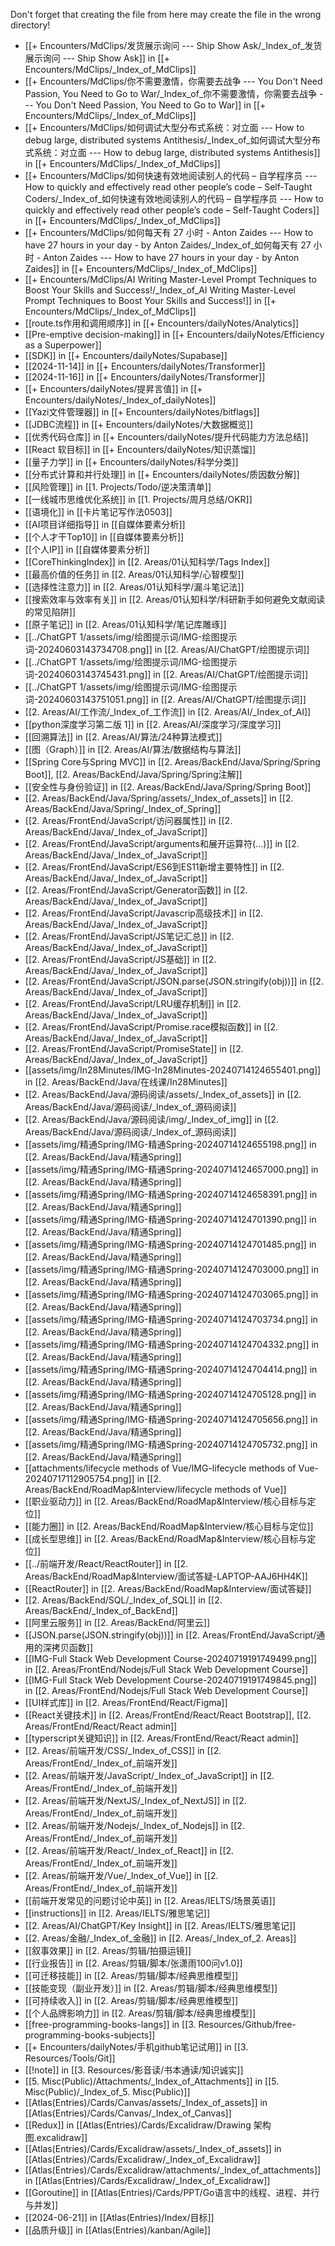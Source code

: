 Don't forget that creating the file from here may create the file in the wrong directory!
- [[+ Encounters/MdClips/发货展示询问 --- Ship  Show  Ask/_Index_of_发货展示询问 --- Ship  Show  Ask]] in [[+ Encounters/MdClips/_Index_of_MdClips]]
- [[+ Encounters/MdClips/你不需要激情，你需要去战争 --- You Don't Need Passion, You Need to Go to War/_Index_of_你不需要激情，你需要去战争 --- You Don't Need Passion, You Need to Go to War]] in [[+ Encounters/MdClips/_Index_of_MdClips]]
- [[+ Encounters/MdClips/如何调试大型分布式系统：对立面 --- How to debug large, distributed systems Antithesis/_Index_of_如何调试大型分布式系统：对立面 --- How to debug large, distributed systems Antithesis]] in [[+ Encounters/MdClips/_Index_of_MdClips]]
- [[+ Encounters/MdClips/如何快速有效地阅读别人的代码 – 自学程序员 --- How to quickly and effectively read other people’s code – Self-Taught Coders/_Index_of_如何快速有效地阅读别人的代码 – 自学程序员 --- How to quickly and effectively read other people’s code – Self-Taught Coders]] in [[+ Encounters/MdClips/_Index_of_MdClips]]
- [[+ Encounters/MdClips/如何每天有 27 小时 - Anton Zaides --- How to have 27 hours in your day - by Anton Zaides/_Index_of_如何每天有 27 小时 - Anton Zaides --- How to have 27 hours in your day - by Anton Zaides]] in [[+ Encounters/MdClips/_Index_of_MdClips]]
- [[+ Encounters/MdClips/AI Writing Master-Level Prompt Techniques to Boost Your Skills and Success!/_Index_of_AI Writing Master-Level Prompt Techniques to Boost Your Skills and Success!]] in [[+ Encounters/MdClips/_Index_of_MdClips]]
- [[route.ts作用和调用顺序]] in [[+ Encounters/dailyNotes/Analytics]]
- [[Pre-emptive decision-making]] in [[+ Encounters/dailyNotes/Efficiency as a Superpower]]
- [[SDK]] in [[+ Encounters/dailyNotes/Supabase]]
- [[2024-11-14]] in [[+ Encounters/dailyNotes/Transformer]]
- [[2024-11-16]] in [[+ Encounters/dailyNotes/Transformer]]
- [[+ Encounters/dailyNotes/提昇言值]] in [[+ Encounters/dailyNotes/_Index_of_dailyNotes]]
- [[Yazi文件管理器]] in [[+ Encounters/dailyNotes/bitflags]]
- [[JDBC流程]] in [[+ Encounters/dailyNotes/大数据概览]]
- [[优秀代码仓库]] in [[+ Encounters/dailyNotes/提升代码能力方法总结]]
- [[React 软目标]] in [[+ Encounters/dailyNotes/知识蒸馏]]
- [[量子力学]] in [[+ Encounters/dailyNotes/科学分类]]
- [[分布式计算和并行处理]] in [[+ Encounters/dailyNotes/质因数分解]]
- [[风险管理]] in [[1. Projects/Todo/逆决策清单]]
- [[一线城市思维优化系统]] in [[1. Projects/周月总结/OKR]]
- [[语境化]] in [[卡片笔记写作法0503]]
- [[AI项目详细指导]] in [[自媒体要素分析]]
- [[个人才干Top10]] in [[自媒体要素分析]]
- [[个人IP]] in [[自媒体要素分析]]
- [[CoreThinkingIndex]] in [[2. Areas/01认知科学/Tags Index]]
- [[最高价值的任务]] in [[2. Areas/01认知科学/心智模型]]
- [[选择性注意力]] in [[2. Areas/01认知科学/漏斗笔记法]]
- [[搜索效率与效率有关]] in [[2. Areas/01认知科学/科研新手如何避免文献阅读的常见陷阱]]
- [[原子笔记]] in [[2. Areas/01认知科学/笔记库雕琢]]
- [[../ChatGPT 1/assets/img/绘图提示词/IMG-绘图提示词-20240603143734708.png]] in [[2. Areas/AI/ChatGPT/绘图提示词]]
- [[../ChatGPT 1/assets/img/绘图提示词/IMG-绘图提示词-20240603143745431.png]] in [[2. Areas/AI/ChatGPT/绘图提示词]]
- [[../ChatGPT 1/assets/img/绘图提示词/IMG-绘图提示词-20240603143751051.png]] in [[2. Areas/AI/ChatGPT/绘图提示词]]
- [[2. Areas/AI/工作流/_Index_of_工作流]] in [[2. Areas/AI/_Index_of_AI]]
- [[python深度学习第二版 1]] in [[2. Areas/AI/深度学习/深度学习]]
- [[回溯算法]] in [[2. Areas/AI/算法/24种算法模式]]
- [[图（Graph）]] in [[2. Areas/AI/算法/数据结构与算法]]
- [[Spring Core与Spring MVC]] in [[2. Areas/BackEnd/Java/Spring/Spring Boot]], [[2. Areas/BackEnd/Java/Spring/Spring注解]]
- [[安全性与身份验证]] in [[2. Areas/BackEnd/Java/Spring/Spring Boot]]
- [[2. Areas/BackEnd/Java/Spring/assets/_Index_of_assets]] in [[2. Areas/BackEnd/Java/Spring/_Index_of_Spring]]
- [[2. Areas/FrontEnd/JavaScript/访问器属性]] in [[2. Areas/BackEnd/Java/_Index_of_JavaScript]]
- [[2. Areas/FrontEnd/JavaScript/arguments和展开运算符(...)]] in [[2. Areas/BackEnd/Java/_Index_of_JavaScript]]
- [[2. Areas/FrontEnd/JavaScript/ES6到ES11新增主要特性]] in [[2. Areas/BackEnd/Java/_Index_of_JavaScript]]
- [[2. Areas/FrontEnd/JavaScript/Generator函数]] in [[2. Areas/BackEnd/Java/_Index_of_JavaScript]]
- [[2. Areas/FrontEnd/JavaScript/Javascrip高级技术]] in [[2. Areas/BackEnd/Java/_Index_of_JavaScript]]
- [[2. Areas/FrontEnd/JavaScript/JS笔记汇总]] in [[2. Areas/BackEnd/Java/_Index_of_JavaScript]]
- [[2. Areas/FrontEnd/JavaScript/JS基础]] in [[2. Areas/BackEnd/Java/_Index_of_JavaScript]]
- [[2. Areas/FrontEnd/JavaScript/JSON.parse(JSON.stringify(obj))]] in [[2. Areas/BackEnd/Java/_Index_of_JavaScript]]
- [[2. Areas/FrontEnd/JavaScript/LRU缓存机制]] in [[2. Areas/BackEnd/Java/_Index_of_JavaScript]]
- [[2. Areas/FrontEnd/JavaScript/Promise.race模拟函数]] in [[2. Areas/BackEnd/Java/_Index_of_JavaScript]]
- [[2. Areas/FrontEnd/JavaScript/PromiseState]] in [[2. Areas/BackEnd/Java/_Index_of_JavaScript]]
- [[assets/img/In28Minutes/IMG-In28Minutes-20240714124655401.png]] in [[2. Areas/BackEnd/Java/在线课/In28Minutes]]
- [[2. Areas/BackEnd/Java/源码阅读/assets/_Index_of_assets]] in [[2. Areas/BackEnd/Java/源码阅读/_Index_of_源码阅读]]
- [[2. Areas/BackEnd/Java/源码阅读/img/_Index_of_img]] in [[2. Areas/BackEnd/Java/源码阅读/_Index_of_源码阅读]]
- [[assets/img/精通Spring/IMG-精通Spring-20240714124655198.png]] in [[2. Areas/BackEnd/Java/精通Spring]]
- [[assets/img/精通Spring/IMG-精通Spring-20240714124657000.png]] in [[2. Areas/BackEnd/Java/精通Spring]]
- [[assets/img/精通Spring/IMG-精通Spring-20240714124658391.png]] in [[2. Areas/BackEnd/Java/精通Spring]]
- [[assets/img/精通Spring/IMG-精通Spring-20240714124701390.png]] in [[2. Areas/BackEnd/Java/精通Spring]]
- [[assets/img/精通Spring/IMG-精通Spring-20240714124701485.png]] in [[2. Areas/BackEnd/Java/精通Spring]]
- [[assets/img/精通Spring/IMG-精通Spring-20240714124703000.png]] in [[2. Areas/BackEnd/Java/精通Spring]]
- [[assets/img/精通Spring/IMG-精通Spring-20240714124703065.png]] in [[2. Areas/BackEnd/Java/精通Spring]]
- [[assets/img/精通Spring/IMG-精通Spring-20240714124703734.png]] in [[2. Areas/BackEnd/Java/精通Spring]]
- [[assets/img/精通Spring/IMG-精通Spring-20240714124704332.png]] in [[2. Areas/BackEnd/Java/精通Spring]]
- [[assets/img/精通Spring/IMG-精通Spring-20240714124704414.png]] in [[2. Areas/BackEnd/Java/精通Spring]]
- [[assets/img/精通Spring/IMG-精通Spring-20240714124705128.png]] in [[2. Areas/BackEnd/Java/精通Spring]]
- [[assets/img/精通Spring/IMG-精通Spring-20240714124705656.png]] in [[2. Areas/BackEnd/Java/精通Spring]]
- [[assets/img/精通Spring/IMG-精通Spring-20240714124705732.png]] in [[2. Areas/BackEnd/Java/精通Spring]]
- [[attachments/lifecycle methods of Vue/IMG-lifecycle methods of Vue-20240717112905754.png]] in [[2. Areas/BackEnd/RoadMap&Interview/lifecycle methods of Vue]]
- [[职业驱动力]] in [[2. Areas/BackEnd/RoadMap&Interview/核心目标与定位]]
- [[能力圈]] in [[2. Areas/BackEnd/RoadMap&Interview/核心目标与定位]]
- [[成长型思维]] in [[2. Areas/BackEnd/RoadMap&Interview/核心目标与定位]]
- [[../前端开发/React/ReactRouter]] in [[2. Areas/BackEnd/RoadMap&Interview/面试答疑-LAPTOP-AAJ6HH4K]]
- [[ReactRouter]] in [[2. Areas/BackEnd/RoadMap&Interview/面试答疑]]
- [[2. Areas/BackEnd/SQL/_Index_of_SQL]] in [[2. Areas/BackEnd/_Index_of_BackEnd]]
- [[阿里云服务]] in [[2. Areas/BackEnd/阿里云]]
- [[JSON.parse(JSON.stringify(obj))]] in [[2. Areas/FrontEnd/JavaScript/通用的深拷贝函数]]
- [[IMG-Full Stack Web Development Course-20240719191749499.png]] in [[2. Areas/FrontEnd/Nodejs/Full Stack Web Development Course]]
- [[IMG-Full Stack Web Development Course-20240719191749845.png]] in [[2. Areas/FrontEnd/Nodejs/Full Stack Web Development Course]]
- [[UI样式库]] in [[2. Areas/FrontEnd/React/Figma]]
- [[React关键技术]] in [[2. Areas/FrontEnd/React/React Bootstrap]], [[2. Areas/FrontEnd/React/React admin]]
- [[typerscript关键知识]] in [[2. Areas/FrontEnd/React/React admin]]
- [[2. Areas/前端开发/CSS/_Index_of_CSS]] in [[2. Areas/FrontEnd/_Index_of_前端开发]]
- [[2. Areas/前端开发/JavaScript/_Index_of_JavaScript]] in [[2. Areas/FrontEnd/_Index_of_前端开发]]
- [[2. Areas/前端开发/NextJS/_Index_of_NextJS]] in [[2. Areas/FrontEnd/_Index_of_前端开发]]
- [[2. Areas/前端开发/Nodejs/_Index_of_Nodejs]] in [[2. Areas/FrontEnd/_Index_of_前端开发]]
- [[2. Areas/前端开发/React/_Index_of_React]] in [[2. Areas/FrontEnd/_Index_of_前端开发]]
- [[2. Areas/前端开发/Vue/_Index_of_Vue]] in [[2. Areas/FrontEnd/_Index_of_前端开发]]
- [[前端开发常见的问题讨论中英]] in [[2. Areas/IELTS/场景英语]]
- [[instructions]] in [[2. Areas/IELTS/雅思笔记]]
- [[2. Areas/AI/ChatGPT/Key Insight]] in [[2. Areas/IELTS/雅思笔记]]
- [[2. Areas/金融/_Index_of_金融]] in [[2. Areas/_Index_of_2. Areas]]
- [[叙事效果]] in [[2. Areas/剪辑/拍摄运镜]]
- [[行业报告]] in [[2. Areas/剪辑/脚本/张潇雨100问v1.0]]
- [[可迁移技能]] in [[2. Areas/剪辑/脚本/经典思维模型]]
- [[技能变现（副业开发）]] in [[2. Areas/剪辑/脚本/经典思维模型]]
- [[可持续收入]] in [[2. Areas/剪辑/脚本/经典思维模型]]
- [[个人品牌影响力]] in [[2. Areas/剪辑/脚本/经典思维模型]]
- [[free-programming-books-langs]] in [[3. Resources/Github/free-programming-books-subjects]]
- [[+ Encounters/dailyNotes/手机github笔记试用]] in [[3. Resources/Tools/Git]]
- [[!note]] in [[3. Resources/影音读/书本通读/知识诚实]]
- [[5. Misc(Public)/Attachments/_Index_of_Attachments]] in [[5. Misc(Public)/_Index_of_5. Misc(Public)]]
- [[Atlas(Entries)/Cards/Canvas/assets/_Index_of_assets]] in [[Atlas(Entries)/Cards/Canvas/_Index_of_Canvas]]
- [[Redux]] in [[Atlas(Entries)/Cards/Excalidraw/Drawing 架构图.excalidraw]]
- [[Atlas(Entries)/Cards/Excalidraw/assets/_Index_of_assets]] in [[Atlas(Entries)/Cards/Excalidraw/_Index_of_Excalidraw]]
- [[Atlas(Entries)/Cards/Excalidraw/attachments/_Index_of_attachments]] in [[Atlas(Entries)/Cards/Excalidraw/_Index_of_Excalidraw]]
- [[Goroutine]] in [[Atlas(Entries)/Cards/PPT/Go语言中的线程、进程、并行与并发]]
- [[2024-06-21]] in [[Atlas(Entries)/Index/目标]]
- [[品质升级]] in [[Atlas(Entries)/kanban/Agile]]
